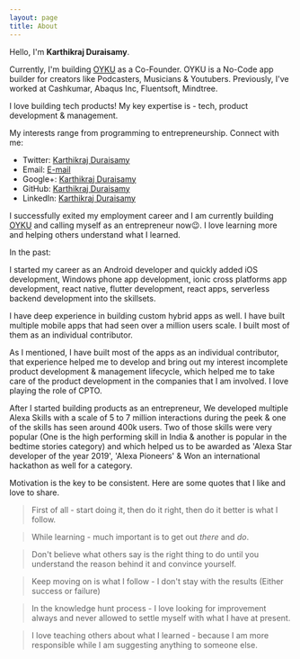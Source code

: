 ```yaml
---
layout: page
title: About
---
```



Hello, I'm <strong>Karthikraj Duraisamy</strong>.

Currently, I'm building [OYKU](https://oykuapp.com) as a Co-Founder. OYKU is a No-Code app builder for creators like Podcasters, Musicians & Youtubers. Previously, I've worked at Cashkumar, Abaqus Inc, Fluentsoft, Mindtree.

I love building tech products! My key expertise is - tech, product development & management.

My interests range from programming to entrepreneurship. 
Connect with me:

<ul>
<li>Twitter: <a href="https://twitter.com/krajdsamy">Karthikraj Duraisamy</a></li>
<li>Email: <a href="mailto:raj.karthik777@gmail.com">E-mail</a></li>
<li>Google+: <a href="https://plus.google.com/+karthikrajduraisamyprofile/">Karthikraj Duraisamy</a></li>
<li>GitHub: <a href="https://github.com/karthikraj-duraisamy">Karthikraj Duraisamy</a></li>
<li>LinkedIn: <a href="https://in.linkedin.com/in/karthikrajduraisamy">Karthikraj Duraisamy</a></li>
</ul>

I successfully exited my employment career and I am currently building [OYKU](https://oykuapp.com) and calling myself as an entrepreneur now😉. I love learning more and helping others understand what I learned.

In the past: 

I started my career as an Android developer and quickly added iOS development, Windows phone app development, ionic cross platforms app development, react native, flutter development, react apps, serverless backend development into the skillsets. 

I have deep experience in building custom hybrid apps as well. I have built multiple mobile apps that had seen over a million users scale. I built most of them as an individual contributor. 

As I mentioned, I have built most of the apps as an individual contributor, that experience helped me to develop and bring out my interest incomplete product development & management lifecycle, which helped me to take care of the product development in the companies that I am involved. I love playing the role of CPTO.

After I started building products as an entrepreneur, We developed multiple Alexa Skills with a scale of 5 to 7 million interactions during the peek & one of the skills has seen around 400k users. Two of those skills were very popular (One is the high performing skill in India & another is popular in the bedtime stories category) and which helped us to be awarded as 'Alexa Star developer of the year 2019', 'Alexa Pioneers' & Won an international hackathon as well for a category.


Motivation is the key to be consistent. Here are some quotes that I like and love to share.

> First of all - start doing it, then do it right, then do it better is what I follow.

> While learning - much important is to get out *there* and *do*.

> Don't believe what others say is the right thing to do until you understand the reason behind it and convince yourself.

> Keep moving on is what I follow - I don't stay with the results (Either success or failure)

> In the knowledge hunt process - I love looking for improvement always and never allowed to settle myself with what I have at present.

> I love teaching others about what I learned - because I am more responsible while I am suggesting anything to someone else.
